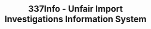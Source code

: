 ---
bigquery: https://console.cloud.google.com/bigquery?p=patents-public-data&d=usitc_investigations&page=dataset&project=sheets-management-319211
citation: US International Trade Commission 337Info Unfair Import Investigations Information
  System
contributors: US International Trade Comission
cost: None
description: US International Trade Commission 337Info Unfair Import Investigations
  Information System contains data on investigations done under Section 337. Section
  337 declares the infringement of certain statutory intellectual property rights
  and other forms of unfair competition in import trade to be unlawful practices.
  Most Section 337 investigations involve allegations of patent or registered trademark
  infringement.
documentation: FAQ and tutorial available on the site
last_edit: 04/07/2022, 20:24:59
location: https://pubapps2.usitc.gov/337external/
maintained_by: US International Trade Comission
schema_fields:
- teoIdDueDate
- cafcAppeals
- copyrightNumbers
- htsNumbers
- patentNumbers
- internalRemand
- issueDateOtherNonFinal
- finalDetViolation
- investigationType
- aljAssigned
- investigationTermDate
- dateCreated
- dateOfPublicationFrNotice
- ouiiAttorney
- patentNumber
- scheduledEndDateEvidHear
- actualStartDateEvidHear
- id
- teoProceedingInvolved
- teoIdIssueDate
- publication_number
- endDateMarkmanHearing
- finalDetNoViolation
- currentStatus
- complainant
- markmanHearing
- ouiiParticipation
- dateComplaintFiled
- trademarkNumbers
- invUnfairAct
- gcAttorney
- finalIdOnViolationIssue
- docketNo
- actualEndDateEvidHear
- respondent
- targetDate
- investigationNo
- lastUpdated
- currentActiveALJ
- teoReliefGranted
- scheduledStartDateEvidHear
- title
- startDateMarkmanHearing
- finalIdOnViolationDue
shortname: unfair_import_investigations
tags:
- import
- legal
- trade
timeframe: 2008-2021 (prior to 2008 downloadable as a JSON file)
title: 337Info - Unfair Import Investigations Information System
uuid: 2721f5ec-e599-4890-9265-9706719fc71e
---